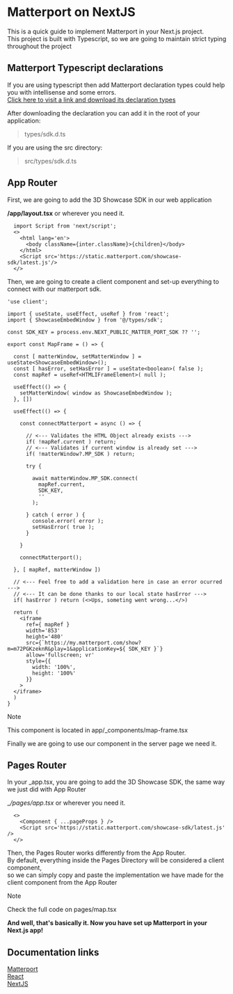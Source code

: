 
# Matterport on NextJS

This is a quick guide to implement Matterport in your Next.js project.  
This project is built with Typescript, so we are going to maintain strict typing throughout the project


## Matterport Typescript declarations
If you are using typescript then add Matterport declaration types could help you with intellisense
and some errors.  
[Click here to visit a link and download its declaration types](https://matterport.github.io/showcase-sdk/sdk_types.html)

After downloading the declaration you can add it in the root of your application:

> types/sdk.d.ts

If you are using the src directory:
> src/types/sdk.d.ts

## App Router
First, we are going to add the 3D Showcase SDK in our web application

__/app/layout.tsx__ or wherever you need it.

``` 
  import Script from 'next/script';
  <>
    <html lang='en'>
      <body className={inter.className}>{children}</body>
    </html>
    <Script src='https://static.matterport.com/showcase-sdk/latest.js'/>
  </>
```

Then, we are going to create a client component and set-up everything to connect with our matterport sdk.
```
'use client';

import { useState, useEffect, useRef } from 'react';
import { ShowcaseEmbedWindow } from '@/types/sdk';

const SDK_KEY = process.env.NEXT_PUBLIC_MATTER_PORT_SDK ?? '';

export const MapFrame = () => {

  const [ matterWindow, setMatterWindow ] = useState<ShowcaseEmbedWindow>();
  const [ hasError, setHasError ] = useState<boolean>( false );
  const mapRef = useRef<HTMLIFrameElement>( null );

  useEffect(() => {
    setMatterWindow( window as ShowcaseEmbedWindow );
  }, [])
  
  useEffect(() => {

    const connectMatterport = async () => {

      // <--- Validates the HTML Object already exists --->
      if( !mapRef.current ) return;
      // <--- Validates if current window is already set --->
      if( !matterWindow?.MP_SDK ) return;

      try {
        
        await matterWindow.MP_SDK.connect(
          mapRef.current,
          SDK_KEY,
          ''
        );

      } catch ( error ) {
        console.error( error );
        setHasError( true );
      }

    }

    connectMatterport();

  }, [ mapRef, matterWindow ])
  
  // <--- Feel free to add a validation here in case an error ocurred --->
  // <--- It can be done thanks to our local state hasError --->
  if( hasError ) return (<>Ups, someting went wrong...</>)

  return (
    <iframe
      ref={ mapRef }
      width='853'
      height='480'
      src={`https://my.matterport.com/show?m=m72PGKzeknR&play=1&applicationKey=${ SDK_KEY }`}
      allow='fullscreen; vr'
      style={{
        width: '100%',
        height: '100%'
      }}
    >
  </iframe>
  )
}
```

> [!NOTE] 
> This component is located in app/_components/map-frame.tsx

Finally we are going to use our component in the server page we need it.

## Pages Router
In your _app.tsx, you are going to add the 3D Showcase SDK, the same way we just did with App Router

__/pages/_app.tsx__ or wherever you need it.

```
  <>
    <Component { ...pageProps } />
    <Script src='https://static.matterport.com/showcase-sdk/latest.js' />
  </>
```

Then, the Pages Router works differently from the App Router.  
By default, everything inside the Pages Directory will be considered a client component,   
so we can simply copy and paste the implementation we have made for the client component from the App Router

>[!NOTE] 
> Check the full code on pages/map.tsx

__And well, that's basically it. Now you have set up Matterport in your Next.js app!__

## Documentation links

[Matterport](https://matterport.github.io/showcase-sdk/)  
[React](https://react.dev/learn)  
[NextJS](https://nextjs.org/docs/app/building-your-application/optimizing/scripts)

